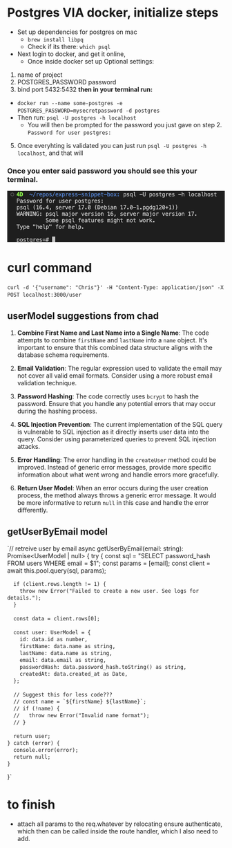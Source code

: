 # Postgres VIA docker, initialize steps

- Set up dependencies for postgres on mac
  - `brew install libpq`
  - Check if its there: `which psql`
- Next login to docker, and get it online,
  - Once inside docker set up Optional settings:

1. name of project
2. POSTGRES_PASSWORD password
3. bind port 5432:5432
   **then in your terminal run:**

- `docker run --name some-postgres -e POSTGRES_PASSWORD=mysecretpassword -d postgres`
- Then run: `psql -U postgres -h localhost`
  - You will then be prompted for the password you just gave on step 2. `Password for user postgres:`

5. Once everyhting is validated you can just run `psql -U postgres -h localhost`, and that will

### Once you enter said password you should see this your terminal.

![This](./assets/screenshot.png)

# curl command

`curl -d '{"username": "Chris"}' -H "Content-Type: application/json" -X POST localhost:3000/user`

## userModel suggestions from chad

1. **Combine First Name and Last Name into a Single Name**: The code attempts to combine `firstName` and `lastName` into a `name` object. It's important to ensure that this combined data structure aligns with the database schema requirements.

2. **Email Validation**: The regular expression used to validate the email may not cover all valid email formats. Consider using a more robust email validation technique.

3. **Password Hashing**: The code correctly uses `bcrypt` to hash the password. Ensure that you handle any potential errors that may occur during the hashing process.

4. **SQL Injection Prevention**: The current implementation of the SQL query is vulnerable to SQL injection as it directly inserts user data into the query. Consider using parameterized queries to prevent SQL injection attacks.

5. **Error Handling**: The error handling in the `createUser` method could be improved. Instead of generic error messages, provide more specific information about what went wrong and handle errors more gracefully.

6. **Return User Model**: When an error occurs during the user creation process, the method always throws a generic error message. It would be more informative to return `null` in this case and handle the error differently.

## getUserByEmail model

`// retreive user by email
async getUserByEmail(email: string): Promise<UserModel | null> {
try {
const sql = "SELECT password_hash FROM users WHERE email = $1";
const params = [email];
const client = await this.pool.query(sql, params);

      if (client.rows.length != 1) {
        throw new Error("Failed to create a new user. See logs for details.");
      }

      const data = client.rows[0];

      const user: UserModel = {
        id: data.id as number,
        firstName: data.name as string,
        lastName: data.name as string,
        email: data.email as string,
        passwordHash: data.password_hash.toString() as string,
        createdAt: data.created_at as Date,
      };

      // Suggest this for less code???
      // const name = `${firstName} ${lastName}`;
      // if (!name) {
      //   throw new Error("Invalid name format");
      // }

      return user;
    } catch (error) {
      console.error(error);
      return null;
    }

}`

# to finish

- attach all params to the req.whatever by relocating ensure authenticate, which then can be called inside the route handler, which I also need to add.
